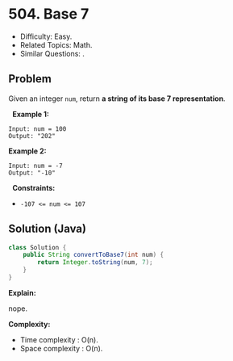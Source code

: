 # 504. Base 7

- Difficulty: Easy.
- Related Topics: Math.
- Similar Questions: .

## Problem

Given an integer ```num```, return **a string of its **base 7** representation**.

 
**Example 1:**
```
Input: num = 100
Output: "202"
```

**Example 2:**
```
Input: num = -7
Output: "-10"
```
 
**Constraints:**


	
- ```-107 <= num <= 107```



## Solution (Java)

```java
class Solution {
    public String convertToBase7(int num) {
        return Integer.toString(num, 7);
    }
}
```

**Explain:**

nope.

**Complexity:**

* Time complexity : O(n).
* Space complexity : O(n).
